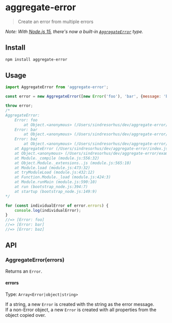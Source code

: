 # aggregate-error

> Create an error from multiple errors

*Note: With [Node.js 15](https://medium.com/@nodejs/node-js-v15-0-0-is-here-deb00750f278), there's now a built-in [`AggregateError`](https://developer.mozilla.org/en-US/docs/Web/JavaScript/Reference/Global_Objects/AggregateError) type.*

## Install

```sh
npm install aggregate-error
```

## Usage

```js
import AggregateError from 'aggregate-error';

const error = new AggregateError([new Error('foo'), 'bar', {message: 'baz'}]);

throw error;
/*
AggregateError:
    Error: foo
        at Object.<anonymous> (/Users/sindresorhus/dev/aggregate-error/example.js:3:33)
    Error: bar
        at Object.<anonymous> (/Users/sindresorhus/dev/aggregate-error/example.js:3:13)
    Error: baz
        at Object.<anonymous> (/Users/sindresorhus/dev/aggregate-error/example.js:3:13)
    at AggregateError (/Users/sindresorhus/dev/aggregate-error/index.js:19:3)
    at Object.<anonymous> (/Users/sindresorhus/dev/aggregate-error/example.js:3:13)
    at Module._compile (module.js:556:32)
    at Object.Module._extensions..js (module.js:565:10)
    at Module.load (module.js:473:32)
    at tryModuleLoad (module.js:432:12)
    at Function.Module._load (module.js:424:3)
    at Module.runMain (module.js:590:10)
    at run (bootstrap_node.js:394:7)
    at startup (bootstrap_node.js:149:9)
*/

for (const individualError of error.errors) {
	console.log(individualError);
}
//=> [Error: foo]
//=> [Error: bar]
//=> [Error: baz]
```

## API

### AggregateError(errors)

Returns an `Error`.

#### errors

Type: `Array<Error|object|string>`

If a string, a new `Error` is created with the string as the error message.\
If a non-Error object, a new `Error` is created with all properties from the object copied over.
